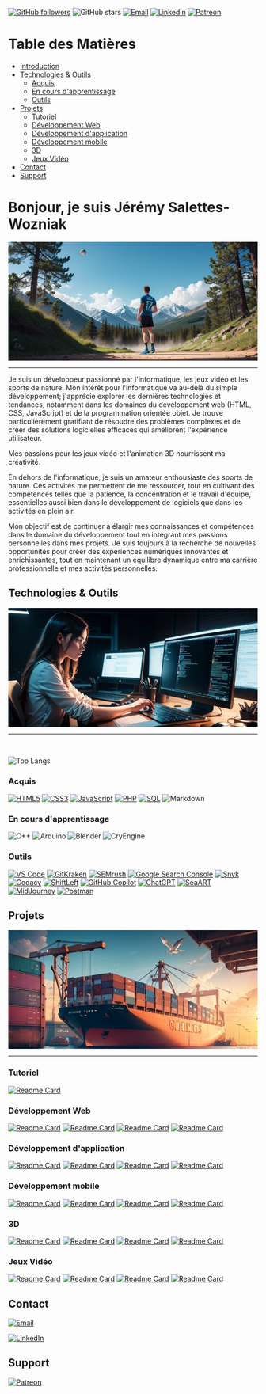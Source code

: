 [![GitHub followers](https://img.shields.io/github/followers/AlchTech?label=Follow&style=for-the-badge)](https://github.com/AlchTech) 
![GitHub stars](https://img.shields.io/github/stars/AlchTech?style=for-the-badge)
[![Email](https://img.shields.io/badge/Email-harmonyfidelis@gmail.com-red?style=for-the-badge&logo=gmail&logoColor=white)](mailto:votreadresse@email.com)
[![LinkedIn](https://img.shields.io/badge/-LinkedIn-blue?style=for-the-badge&logo=linkedin&logoColor=white)](https://www.linkedin.com/in/j%C3%A9r%C3%A9my-saletteswozniak/)
[![Patreon](https://img.shields.io/badge/Patreon-Support-orange?style=for-the-badge&logo=patreon&logoColor=white)](https://www.patreon.com/votreprofil)

# Table des Matières

- [Introduction](#introduction)
-  [Technologies & Outils](#technologies--outils)
    - [Acquis](#acquis)
    - [En cours d'apprentissage](#en-cours-dapprentissage)
    - [Outils](#outils)
- [Projets](#projets)
    - [Tutoriel](#tutoriel)
    - [Développement Web](#développement-web)
    - [Développement d'application](#développement-dapplication)
    - [Développement mobile](#développement-mobile)
    - [3D](#3d)
    - [Jeux Vidéo](#jeux-vidéo)
- [Contact](#contact)
- [Support](#support)

# Bonjour, je suis  Jérémy Salettes-Wozniak

<img src="./assets/images/sports.png" alt="Texte alternatif" class="img-responsive" style="width: 100%; height: 15rem; display: block; object-fit: cover;">

---

Je suis un développeur passionné par l'informatique, les jeux vidéo et les sports de nature. Mon intérêt pour l'informatique va au-delà du simple développement; j'apprécie explorer les dernières technologies et tendances, notamment dans les domaines du développement web (HTML, CSS, JavaScript) et de la programmation orientée objet. Je trouve particulièrement gratifiant de résoudre des problèmes complexes et de créer des solutions logicielles efficaces qui améliorent l'expérience utilisateur.

Mes passions pour les jeux vidéo et l'animation 3D nourrissent ma créativité.

En dehors de l'informatique, je suis un amateur enthousiaste des sports de nature. Ces activités me permettent de me ressourcer, tout en cultivant des compétences telles que la patience, la concentration et le travail d'équipe, essentielles aussi bien dans le développement de logiciels que dans les activités en plein air.

Mon objectif est de continuer à élargir mes connaissances et compétences dans le domaine du développement tout en intégrant mes passions personnelles dans mes projets. Je suis toujours à la recherche de nouvelles opportunités pour créer des expériences numériques innovantes et enrichissantes, tout en maintenant un équilibre dynamique entre ma carrière professionnelle et mes activités personnelles.

## Technologies & Outils

<img src="./assets/images/competences.png" alt="Texte alternatif" class="img-responsive" style="width: 100%; height: 15rem; display: block; object-fit: cover;">

---

<br>

![Top Langs](https://github-readme-stats.vercel.app/api/top-langs/?username=AlchTech&theme=default)

### Acquis

[![HTML5](https://img.shields.io/badge/-HTML5-E34F26?style=for-the-badge&logo=html5&logoColor=white)](https://developer.mozilla.org/en-US/docs/Web/Guide/HTML/HTML5)
[![CSS3](https://img.shields.io/badge/-CSS3-1572B6?style=for-the-badge&logo=css3)](https://developer.mozilla.org/en-US/docs/Web/CSS/CSS3)
[![JavaScript](https://img.shields.io/badge/-JavaScript-F7DF1E?style=for-the-badge&logo=javascript&logoColor=black)](https://developer.mozilla.org/en-US/docs/Web/JavaScript)
[![PHP](https://img.shields.io/badge/-PHP-777BB4?style=for-the-badge&logo=php&logoColor=white)](https://www.php.net/)
[![SQL](https://img.shields.io/badge/SQL-4479A1?style=for-the-badge&logo=sql&logoColor=white)](https://www.w3schools.com/sql/)
![Markdown](https://img.shields.io/badge/Markdown-000000?style=for-the-badge&logo=markdown&logoColor=white)


### En cours d'apprentissage

![C++](https://img.shields.io/badge/-C++-00599C?style=for-the-badge&logo=c)
![Arduino](https://img.shields.io/badge/-Arduino-00979D?style=for-the-badge&logo=arduino&logoColor=white)
![Blender](https://img.shields.io/badge/-Blender-F5792A?style=for-the-badge&logo=blender&logoColor=white)
![CryEngine](https://img.shields.io/badge/-CryEngine-000000?style=for-the-badge&logo=cryengine&logoColor=white)

### Outils
[![VS Code](https://img.shields.io/badge/VS_Code-007ACC?style=for-the-badge&logo=visual-studio-code&logoColor=white)](https://code.visualstudio.com/)
[![GitKraken](https://img.shields.io/badge/GitKraken-179287?style=for-the-badge&logo=gitkraken&logoColor=white)](https://www.gitkraken.com/)
[![SEMrush](https://img.shields.io/badge/SEMrush-FF7C00?style=for-the-badge&logo=semrush&logoColor=white)](https://www.semrush.com/)
[![Google Search Console](https://img.shields.io/badge/Google_Search_Console-4285F4?style=for-the-badge&logo=google-search-console&logoColor=white)](https://search.google.com/search-console)
[![Snyk](https://img.shields.io/badge/Snyk-4A154B?style=for-the-badge&logo=snyk&logoColor=white)](https://www.snyk.io/)
[![Codacy](https://img.shields.io/badge/Codacy-222F29?style=for-the-badge&logo=codacy&logoColor=white)](https://www.codacy.com/)
[![ShiftLeft](https://img.shields.io/badge/ShiftLeft-1A1B21?style=for-the-badge&logo=shiftleft&logoColor=white)](https://www.shiftleft.io/)
[![GitHub Copilot](https://img.shields.io/badge/GitHub_Copilot-5A5A5A?style=for-the-badge&logo=github&logoColor=white)](https://github.com/features/copilot)
[![ChatGPT](https://img.shields.io/badge/ChatGPT-412991?style=for-the-badge&logo=openai&logoColor=white)](https://openai.com/chatgpt)
[![SeaART](https://img.shields.io/badge/SeaART-009688?style=for-the-badge&logo=artstation&logoColor=white)](https://www.seaart.io/)
[![MidJourney](https://img.shields.io/badge/MidJourney-000000?style=for-the-badge&logo=midjourney&logoColor=white)](https://www.midjourney.com/)
[![Postman](https://img.shields.io/badge/Postman-FF6C37?style=for-the-badge&logo=postman&logoColor=white)](https://www.postman.com/)

## Projets

<img src="./assets/images/containers.png" alt="Texte alternatif" class="img-responsive" style="width: 100%; height: 15rem; display: block; object-fit: cover;">

---

### Tutoriel

[![Readme Card](https://github-readme-stats.vercel.app/api/pin/?username=anuraghazra&repo=github-readme-stats)](https://github.com/anuraghazra/github-readme-stats)
  
### Développement Web

[![Readme Card](https://github-readme-stats.vercel.app/api/pin/?username=AlchTech&repo=AlchTech)](https://github.com/AlchTech/AlchTech)
[![Readme Card](https://github-readme-stats.vercel.app/api/pin/?username=AlchTech&repo=AlchTech)](https://github.com/AlchTech/AlchTech)
[![Readme Card](https://github-readme-stats.vercel.app/api/pin/?username=AlchTech&repo=AlchTech)](https://github.com/AlchTech/AlchTech)
[![Readme Card](https://github-readme-stats.vercel.app/api/pin/?username=AlchTech&repo=AlchTech)](https://github.com/AlchTech/AlchTech)


### Développement d'application

[![Readme Card](https://github-readme-stats.vercel.app/api/pin/?username=AlchTech&repo=AlchTech)](https://github.com/AlchTech/AlchTech)
[![Readme Card](https://github-readme-stats.vercel.app/api/pin/?username=AlchTech&repo=AlchTech)](https://github.com/AlchTech/AlchTech)
[![Readme Card](https://github-readme-stats.vercel.app/api/pin/?username=AlchTech&repo=AlchTech)](https://github.com/AlchTech/AlchTech)
[![Readme Card](https://github-readme-stats.vercel.app/api/pin/?username=AlchTech&repo=AlchTech)](https://github.com/AlchTech/AlchTech)


### Développement mobile

[![Readme Card](https://github-readme-stats.vercel.app/api/pin/?username=AlchTech&repo=AlchTech)](https://github.com/AlchTech/AlchTech)
[![Readme Card](https://github-readme-stats.vercel.app/api/pin/?username=AlchTech&repo=AlchTech)](https://github.com/AlchTech/AlchTech)
[![Readme Card](https://github-readme-stats.vercel.app/api/pin/?username=AlchTech&repo=AlchTech)](https://github.com/AlchTech/AlchTech)
[![Readme Card](https://github-readme-stats.vercel.app/api/pin/?username=AlchTech&repo=AlchTech)](https://github.com/AlchTech/AlchTech)


### 3D

[![Readme Card](https://github-readme-stats.vercel.app/api/pin/?username=AlchTech&repo=AlchTech)](https://github.com/AlchTech/AlchTech)
[![Readme Card](https://github-readme-stats.vercel.app/api/pin/?username=AlchTech&repo=AlchTech)](https://github.com/AlchTech/AlchTech)
[![Readme Card](https://github-readme-stats.vercel.app/api/pin/?username=AlchTech&repo=AlchTech)](https://github.com/AlchTech/AlchTech)
[![Readme Card](https://github-readme-stats.vercel.app/api/pin/?username=AlchTech&repo=AlchTech)](https://github.com/AlchTech/AlchTech)


### Jeux Vidéo

[![Readme Card](https://github-readme-stats.vercel.app/api/pin/?username=AlchTech&repo=AlchTech)](https://github.com/AlchTech/AlchTech)
[![Readme Card](https://github-readme-stats.vercel.app/api/pin/?username=AlchTech&repo=AlchTech)](https://github.com/AlchTech/AlchTech)
[![Readme Card](https://github-readme-stats.vercel.app/api/pin/?username=AlchTech&repo=AlchTech)](https://github.com/AlchTech/AlchTech)
[![Readme Card](https://github-readme-stats.vercel.app/api/pin/?username=AlchTech&repo=AlchTech)](https://github.com/AlchTech/AlchTech)

## Contact

[![Email](https://img.shields.io/badge/Email-D%C3%A9marrer%20un%20email-red?style=for-the-badge&logo=gmail&logoColor=white)](mailto:votreadresse@email.com)

[![LinkedIn](https://img.shields.io/badge/LinkedIn-Connect-blue?style=for-the-badge&logo=linkedin&logoColor=white)](https://www.linkedin.com/in/votreprofil/)

## Support

[![Patreon](https://img.shields.io/badge/Patreon-Support-orange?style=for-the-badge&logo=patreon&logoColor=white)](https://www.patreon.com/votreprofil)
